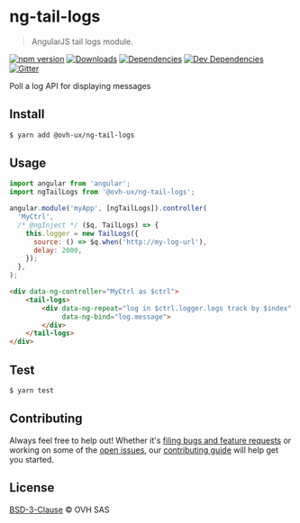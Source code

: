 # ng-tail-logs

> AngularJS tail logs module.

[![npm version](https://badgen.net/npm/v/@ovh-ux/ng-tail-logs)](https://www.npmjs.com/package/@ovh-ux/ng-tail-logs) [![Downloads](https://badgen.net/npm/dt/@ovh-ux/ng-tail-logs)](https://npmjs.com/package/@ovh-ux/ng-tail-logs) [![Dependencies](https://badgen.net/david/dep/ovh/manager/packages/components/ng-tail-logs)](https://npmjs.com/package/@ovh-ux/ng-tail-logs?activeTab=dependencies) [![Dev Dependencies](https://badgen.net/david/dev/ovh/manager/packages/components/ng-tail-logs)](https://npmjs.com/package/@ovh-ux/ng-tail-logs?activeTab=dependencies) [![Gitter](https://badgen.net/badge/gitter/ovh-ux/blue?icon=gitter)](https://gitter.im/ovh/ux)

Poll a log API for displaying messages

## Install

```sh
$ yarn add @ovh-ux/ng-tail-logs
```

## Usage

```js
import angular from 'angular';
import ngTailLogs from '@ovh-ux/ng-tail-logs';

angular.module('myApp', [ngTailLogs]).controller(
  'MyCtrl',
  /* @ngInject */ ($q, TailLogs) => {
    this.logger = new TailLogs({
      source: () => $q.when('http://my-log-url'),
      delay: 2000,
    });
  },
);
```

```html
<div data-ng-controller="MyCtrl as $ctrl">
    <tail-logs>
        <div data-ng-repeat="log in $ctrl.logger.logs track by $index"
             data-ng-bind="log.message">
        </div>
    </tail-logs>
</div>
```

## Test

```sh
$ yarn test
```

## Contributing

Always feel free to help out! Whether it's [filing bugs and feature requests](https://github.com/ovh/manager/issues/new) or working on some of the [open issues](https://github.com/ovh/manager/issues), our [contributing guide](https://github.com/ovh/manager/blob/master/CONTRIBUTING.md) will help get you started.

## License

[BSD-3-Clause](LICENSE) © OVH SAS
